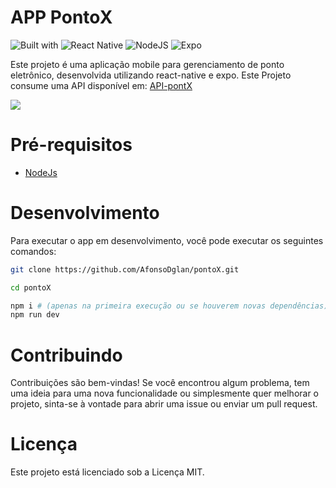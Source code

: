 # APP PontoX
![Built with](https://shields.io/badge/react-black?logo=react&style=for-the-badge)
![React Native](https://img.shields.io/badge/react_native-%2320232a.svg?style=for-the-badge&logo=react&logoColor=%2361DAFB)
![NodeJS](https://img.shields.io/badge/node.js-6DA55F?style=for-the-badge&logo=node.js&logoColor=white)
![Expo](https://img.shields.io/badge/expo-1C1E24?style=for-the-badge&logo=expo&logoColor=#D04A37)

Este projeto é uma aplicação mobile para gerenciamento de ponto eletrônico, desenvolvida utilizando react-native e expo.
Este Projeto consume uma API disponível em: [API-pontX](https://github.com/AfonsoDglan/API-pontoX)

![](https://reactiongifs.me/cdn-cgi/imagedelivery/S36QsAbHn6yI9seDZ7V8aA/18f67a6f-c8fa-4903-1589-afde824de800/w=400)


# Pré-requisitos

- [NodeJs](https://nodejs.org/en)


# Desenvolvimento

Para executar o app em desenvolvimento, você pode executar os seguintes comandos:

```sh
git clone https://github.com/AfonsoDglan/pontoX.git
```

```sh
cd pontoX
```

```sh
npm i # (apenas na primeira execução ou se houverem novas dependências)
npm run dev
```

# Contribuindo

Contribuições são bem-vindas! Se você encontrou algum problema, tem uma ideia para uma nova funcionalidade ou simplesmente quer melhorar o projeto, sinta-se à vontade para abrir uma issue ou enviar um pull request.

# Licença

Este projeto está licenciado sob a Licença MIT.
